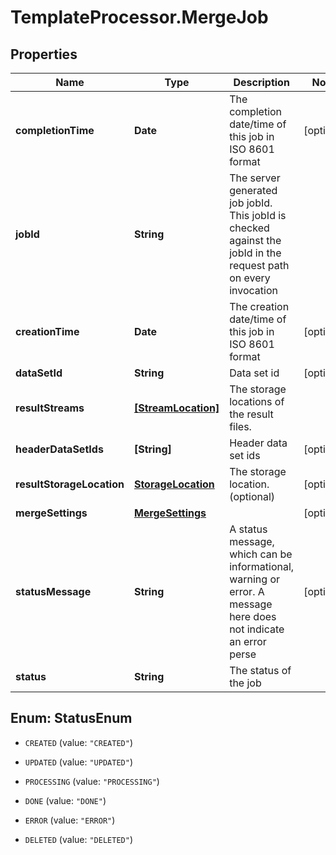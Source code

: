 # TemplateProcessor.MergeJob

## Properties
Name | Type | Description | Notes
------------ | ------------- | ------------- | -------------
**completionTime** | **Date** | The completion date/time of this job in ISO 8601 format | [optional] 
**jobId** | **String** | The server generated job jobId. This jobId is checked against the jobId in the request path on every invocation | 
**creationTime** | **Date** | The creation date/time of this job in ISO 8601 format | [optional] 
**dataSetId** | **String** | Data set id | [optional] 
**resultStreams** | [**[StreamLocation]**](StreamLocation.md) | The storage locations of the result files. | 
**headerDataSetIds** | **[String]** | Header data set ids | [optional] 
**resultStorageLocation** | [**StorageLocation**](StorageLocation.md) | The storage location. (optional) | [optional] 
**mergeSettings** | [**MergeSettings**](MergeSettings.md) |  | [optional] 
**statusMessage** | **String** | A status message, which can be informational, warning or error. A message here does not indicate an error perse | [optional] 
**status** | **String** | The status of the job | 


<a name="StatusEnum"></a>
## Enum: StatusEnum


* `CREATED` (value: `"CREATED"`)

* `UPDATED` (value: `"UPDATED"`)

* `PROCESSING` (value: `"PROCESSING"`)

* `DONE` (value: `"DONE"`)

* `ERROR` (value: `"ERROR"`)

* `DELETED` (value: `"DELETED"`)




